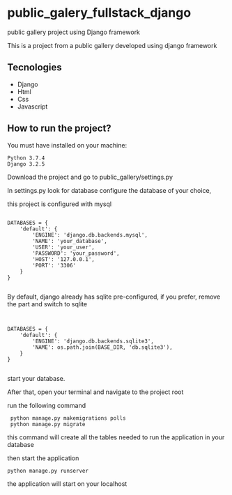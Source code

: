 # public_galery_fullstack_django
public gallery project using Django framework

This is a project from a public gallery developed using django framework

## Tecnologies

- Django
- Html
- Css
- Javascript

## How to run the project?

You must have installed on your machine:

```
Python 3.7.4
Django 3.2.5
```

Download the project and go to public_gallery/settings.py

In settings.py look for database configure the database of your choice, 

this project is configured with mysql

```

DATABASES = {
    'default': {
        'ENGINE': 'django.db.backends.mysql',
        'NAME': 'your_database',
        'USER': 'your_user',
        'PASSWORD': 'your_password',
        'HOST': '127.0.0.1',
        'PORT': '3306'
    }
}


```
By default, django already has sqlite pre-configured, if you prefer, remove the part and switch to sqlite

```


DATABASES = {
    'default': {
        'ENGINE': 'django.db.backends.sqlite3',
        'NAME': os.path.join(BASE_DIR, 'db.sqlite3'),
    }
}


```

start your database.

After that, open your terminal and navigate to the project root

run the following command

```
 python manage.py makemigrations polls
 python manage.py migrate
```

this command will create all the tables needed to run the application in your database

then start the application

```
python manage.py runserver 
```

the application will start on your localhost



